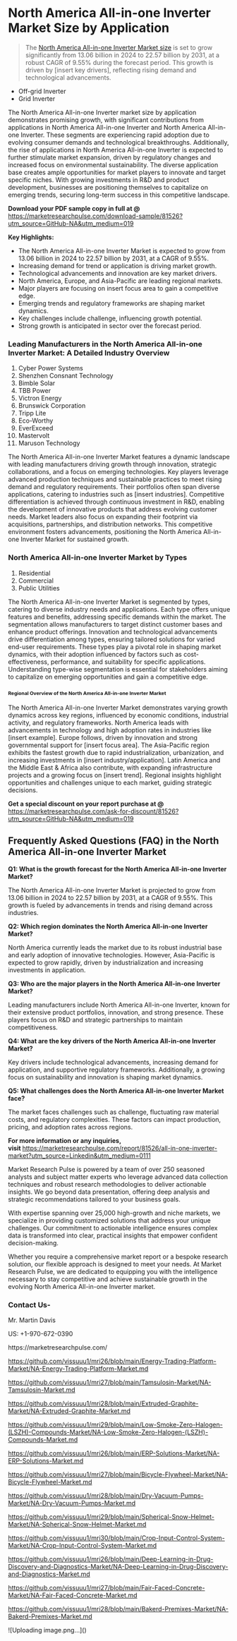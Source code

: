 <h1>North America All-in-one Inverter Market&nbsp;Size by Application</h1><blockquote><p>The <a href="https://marketresearchpulse.com/download-sample/81526?utm_source=GitHub-NA&amp;utm_medium=019">North America All-in-one Inverter Market size</a> is set to grow significantly from 13.06 billion in 2024 to 22.57 billion by 2031, at a robust CAGR of 9.55% during the forecast period. This growth is driven by [insert key drivers], reflecting rising demand and technological advancements.</p></blockquote><ul><li>Off-grid Inverter<li> Grid Inverter</li></ul><p>The North America All-in-one Inverter market size by application demonstrates promising growth, with significant contributions from applications in North America All-in-one Inverter and North America All-in-one Inverter. These segments are experiencing rapid adoption due to evolving consumer demands and technological breakthroughs. Additionally, the rise of applications in North America All-in-one Inverter is expected to further stimulate market expansion, driven by regulatory changes and increased focus on environmental sustainability. The diverse application base creates ample opportunities for market players to innovate and target specific niches. With growing investments in R&D and product development, businesses are positioning themselves to capitalize on emerging trends, securing long-term success in this competitive landscape.</p><p><strong>Download your PDF sample copy in full at @ </strong><a href="https://marketresearchpulse.com/download-sample/81526?utm_source=GitHub-NA&amp;utm_medium=019">https://marketresearchpulse.com/download-sample/81526?utm_source=GitHub-NA&amp;utm_medium=019</a></p><p><strong>Key Highlights: </strong></p><ul><li>The North America All-in-one Inverter Market is expected to grow from 13.06 billion in 2024 to 22.57 billion by 2031, at a CAGR of 9.55%.</li><li>Increasing demand for trend or application is driving market growth.</li><li>Technological advancements and innovation are key market drivers.</li><li>North America, Europe, and Asia-Pacific are leading regional markets.</li><li>Major players are focusing on insert focus area to gain a competitive edge.</li><li>Emerging trends and regulatory frameworks are shaping market dynamics.</li><li>Key challenges include challenge, influencing growth potential.</li><li>Strong growth is anticipated in sector over the forecast period.</li></ul><h3>Leading Manufacturers in the North America All-in-one Inverter Market: A Detailed Industry Overview</h3><ol><li>Cyber Power Systems</li><li>Shenzhen Consnant Technology</li><li>Bimble Solar</li><li>TBB Power</li><li>Victron Energy</li><li>Brunswick Corporation</li><li>Tripp Lite</li><li>Eco-Worthy</li><li>EverExceed</li><li>Mastervolt</li><li>Maruson Technology</li></ol><div class="flex max-w-full flex-col flex-grow"><div class="min-h-8 text-message flex w-full flex-col items-end gap-2 whitespace-normal break-words [.text-message+&amp;]:mt-5" dir="auto" data-message-author-role="assistant" data-message-id="fd8432e4-4910-450d-b182-61b7bfb0a01f" data-message-model-slug="gpt-4o"><div class="flex w-full flex-col gap-1 empty:hidden first:pt-[3px]"><div class="markdown prose w-full break-words dark:prose-invert light"><p>The North America All-in-one Inverter Market features a dynamic landscape with leading manufacturers driving growth through innovation, strategic collaborations, and a focus on emerging technologies. Key players leverage advanced production techniques and sustainable practices to meet rising demand and regulatory requirements. Their portfolios often span diverse applications, catering to industries such as [insert industries]. Competitive differentiation is achieved through continuous investment in R&amp;D, enabling the development of innovative products that address evolving customer needs. Market leaders also focus on expanding their footprint via acquisitions, partnerships, and distribution networks. This competitive environment fosters advancements, positioning the North America All-in-one Inverter Market for sustained growth.</p></div></div></div></div><h3>North America All-in-one Inverter Market by Types</h3><ol><li>Residential<li> Commercial<li> Public Utilities</li></ol><div class="flex max-w-full flex-col flex-grow"><div class="min-h-8 text-message flex w-full flex-col items-end gap-2 whitespace-normal break-words [.text-message+&amp;]:mt-5" dir="auto" data-message-author-role="assistant" data-message-id="084470be-0bb7-4664-bddf-5156b4f41249" data-message-model-slug="gpt-4o-mini"><div class="flex w-full flex-col gap-1 empty:hidden first:pt-[3px]"><div class="markdown prose w-full break-words dark:prose-invert light"><p>The North America All-in-one Inverter Market is segmented by types, catering to diverse industry needs and applications. Each type offers unique features and benefits, addressing specific demands within the market. The segmentation allows manufacturers to target distinct customer bases and enhance product offerings. Innovation and technological advancements drive differentiation among types, ensuring tailored solutions for varied end-user requirements. These types play a pivotal role in shaping market dynamics, with their adoption influenced by factors such as cost-effectiveness, performance, and suitability for specific applications. Understanding type-wise segmentation is essential for stakeholders aiming to capitalize on emerging opportunities and gain a competitive edge.</p></div></div></div></div><h3><span style="font-size: 11px;">Regional Overview of the North America All-in-one Inverter Market</span></h3><div class="flex max-w-full flex-col flex-grow"><div class="min-h-8 text-message flex w-full flex-col items-end gap-2 whitespace-normal break-words [.text-message+&amp;]:mt-5" dir="auto" data-message-author-role="assistant" data-message-id="e9038762-ce64-4e30-91c9-9bd413514231" data-message-model-slug="gpt-4o-mini"><div class="flex w-full flex-col gap-1 empty:hidden first:pt-[3px]"><div class="markdown prose w-full break-words dark:prose-invert light"><p>The North America All-in-one Inverter Market demonstrates varying growth dynamics across key regions, influenced by economic conditions, industrial activity, and regulatory frameworks. North America leads with advancements in technology and high adoption rates in industries like [insert example]. Europe follows, driven by innovation and strong governmental support for [insert focus area]. The Asia-Pacific region exhibits the fastest growth due to rapid industrialization, urbanization, and increasing investments in [insert industry/application]. Latin America and the Middle East &amp; Africa also contribute, with expanding infrastructure projects and a growing focus on [insert trend]. Regional insights highlight opportunities and challenges unique to each market, guiding strategic decisions.</p></div></div></div></div><p><strong>Get a special discount on your report purchase at @ </strong><a href="https://marketresearchpulse.com/ask-for-discount/81526?utm_source=GitHub-NA&amp;utm_medium=019">https://marketresearchpulse.com/ask-for-discount/81526?utm_source=GitHub-NA&amp;utm_medium=019</a></p><h2>Frequently Asked Questions (FAQ) in the North America All-in-one Inverter Market</h2><p><strong>Q1: What is the growth forecast for the North America All-in-one Inverter Market?</strong></p><p>The North America All-in-one Inverter Market is projected to grow from 13.06 billion in 2024 to 22.57 billion by 2031, at a CAGR of 9.55%. This growth is fueled by advancements in trends and rising demand across industries.</p><p><strong>Q2: Which region dominates the North America All-in-one Inverter Market?</strong></p><p>North America currently leads the market due to its robust industrial base and early adoption of innovative technologies. However, Asia-Pacific is expected to grow rapidly, driven by industrialization and increasing investments in application.</p><p><strong>Q3: Who are the major players in the North America All-in-one Inverter Market?</strong></p><p>Leading manufacturers include North America All-in-one Inverter, known for their extensive product portfolios, innovation, and strong presence. These players focus on R&amp;D and strategic partnerships to maintain competitiveness.</p><p><strong>Q4: What are the key drivers of the North America All-in-one Inverter Market?</strong></p><p>Key drivers include technological advancements, increasing demand for application, and supportive regulatory frameworks. Additionally, a growing focus on sustainability and innovation is shaping market dynamics.</p><p><strong>Q5: What challenges does the North America All-in-one Inverter Market face?</strong></p><p>The market faces challenges such as challenge, fluctuating raw material costs, and regulatory complexities. These factors can impact production, pricing, and adoption rates across regions.</p><p><strong>For more information or any inquiries, visit&nbsp;</strong><a href="https://marketresearchpulse.com/report/81526/all-in-one-inverter-market?utm_source=Linkedin&utm_medium=0111">https://marketresearchpulse.com/report/81526/all-in-one-inverter-market?utm_source=Linkedin&utm_medium=0111</a></p><p>Market Research Pulse is powered by a team of over 250 seasoned analysts and subject matter experts who leverage advanced data collection techniques and robust research methodologies to deliver actionable insights. We go beyond data presentation, offering deep analysis and strategic recommendations tailored to your business goals.</p><p>With expertise spanning over 25,000 high-growth and niche markets, we specialize in providing customized solutions that address your unique challenges. Our commitment to actionable intelligence ensures complex data is transformed into clear, practical insights that empower confident decision-making.</p><p>Whether you require a comprehensive market report or a bespoke research solution, our flexible approach is designed to meet your needs. At Market Research Pulse, we are dedicated to equipping you with the intelligence necessary to stay competitive and achieve sustainable growth in the evolving North America All-in-one Inverter market.</p><h3><strong>Contact Us-</strong></h3><p>Mr. Martin Davis</p><p>US: +1-970-672-0390</p><p>https://marketresearchpulse.com/</p><p><a href="https://github.com/vissuuu1/mri26/blob/main/Energy-Trading-Platform-Market/NA-Energy-Trading-Platform-Market.md">https://github.com/vissuuu1/mri26/blob/main/Energy-Trading-Platform-Market/NA-Energy-Trading-Platform-Market.md</a></p><p><a href="https://github.com/vissuuu1/mri27/blob/main/Tamsulosin-Market/NA-Tamsulosin-Market.md">https://github.com/vissuuu1/mri27/blob/main/Tamsulosin-Market/NA-Tamsulosin-Market.md</a></p><p><a href="https://github.com/vissuuu1/mri28/blob/main/Extruded-Graphite-Market/NA-Extruded-Graphite-Market.md">https://github.com/vissuuu1/mri28/blob/main/Extruded-Graphite-Market/NA-Extruded-Graphite-Market.md</a></p><p><a href="https://github.com/vissuuu1/mri29/blob/main/Low-Smoke-Zero-Halogen-(LSZH)-Compounds-Market/NA-Low-Smoke-Zero-Halogen-(LSZH)-Compounds-Market.md">https://github.com/vissuuu1/mri29/blob/main/Low-Smoke-Zero-Halogen-(LSZH)-Compounds-Market/NA-Low-Smoke-Zero-Halogen-(LSZH)-Compounds-Market.md</a></p><p><a href="https://github.com/vissuuu1/mri26/blob/main/ERP-Solutions-Market/NA-ERP-Solutions-Market.md">https://github.com/vissuuu1/mri26/blob/main/ERP-Solutions-Market/NA-ERP-Solutions-Market.md</a></p><p><a href="https://github.com/vissuuu1/mri27/blob/main/Bicycle-Flywheel-Market/NA-Bicycle-Flywheel-Market.md">https://github.com/vissuuu1/mri27/blob/main/Bicycle-Flywheel-Market/NA-Bicycle-Flywheel-Market.md</a></p><p><a href="https://github.com/vissuuu1/mri28/blob/main/Dry-Vacuum-Pumps-Market/NA-Dry-Vacuum-Pumps-Market.md">https://github.com/vissuuu1/mri28/blob/main/Dry-Vacuum-Pumps-Market/NA-Dry-Vacuum-Pumps-Market.md</a></p><p><a href="https://github.com/vissuuu1/mri29/blob/main/Spherical-Snow-Helmet-Market/NA-Spherical-Snow-Helmet-Market.md">https://github.com/vissuuu1/mri29/blob/main/Spherical-Snow-Helmet-Market/NA-Spherical-Snow-Helmet-Market.md</a></p><p><a href="https://github.com/vissuuu1/mri30/blob/main/Crop-Input-Control-System-Market/NA-Crop-Input-Control-System-Market.md">https://github.com/vissuuu1/mri30/blob/main/Crop-Input-Control-System-Market/NA-Crop-Input-Control-System-Market.md</a></p><p><a href="https://github.com/vissuuu1/mri26/blob/main/Deep-Learning-in-Drug-Discovery-and-Diagnostics-Market/NA-Deep-Learning-in-Drug-Discovery-and-Diagnostics-Market.md">https://github.com/vissuuu1/mri26/blob/main/Deep-Learning-in-Drug-Discovery-and-Diagnostics-Market/NA-Deep-Learning-in-Drug-Discovery-and-Diagnostics-Market.md</a></p><p><a href="https://github.com/vissuuu1/mri27/blob/main/Fair-Faced-Concrete-Market/NA-Fair-Faced-Concrete-Market.md">https://github.com/vissuuu1/mri27/blob/main/Fair-Faced-Concrete-Market/NA-Fair-Faced-Concrete-Market.md</a></p><p><a href="https://github.com/vissuuu1/mri28/blob/main/Bakerd-Premixes-Market/NA-Bakerd-Premixes-Market.md">https://github.com/vissuuu1/mri28/blob/main/Bakerd-Premixes-Market/NA-Bakerd-Premixes-Market.md</a></p>
![Uploading image.png…]()
